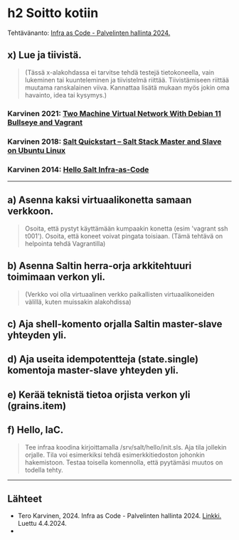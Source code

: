 # h2 Soitto kotiin
Tehtävänanto: [Infra as Code - Palvelinten hallinta 2024.](https://terokarvinen.com/2024/configuration-management-2024-spring/)


## x) Lue ja tiivistä. 
> (Tässä x-alakohdassa ei tarvitse tehdä testejä tietokoneella, vain lukeminen tai kuunteleminen ja tiivistelmä riittää. Tiivistämiseen riittää muutama ranskalainen viiva. Kannattaa lisätä mukaan myös jokin oma havainto, idea tai kysymys.)


### Karvinen 2021: [Two Machine Virtual Network With Debian 11 Bullseye and Vagrant](https://terokarvinen.com/2021/two-machine-virtual-network-with-debian-11-bullseye-and-vagrant/)


### Karvinen 2018: [Salt Quickstart – Salt Stack Master and Slave on Ubuntu Linux](https://terokarvinen.com/2018/salt-quickstart-salt-stack-master-and-slave-on-ubuntu-linux/?fromSearch=salt%20quickstart%20salt%20stack%20master%20and%20slave%20on%20ubuntu%20linux)


### Karvinen 2014: [Hello Salt Infra-as-Code](https://terokarvinen.com/2024/hello-salt-infra-as-code/)



____
## a) Asenna kaksi virtuaalikonetta samaan verkkoon. 
> Osoita, että pystyt käyttämään kumpaakin konetta (esim 'vagrant ssh t001').
> Osoita, että koneet voivat pingata toisiaan. (Tämä tehtävä on helpointa tehdä Vagrantilla)



## b) Asenna Saltin herra-orja arkkitehtuuri toimimaan verkon yli.
> (Verkko voi olla virtuaalinen verkko paikallisten virtuaalikoneiden välillä, kuten muissakin alakohdissa)



## c) Aja shell-komento orjalla Saltin master-slave yhteyden yli.



## d) Aja useita idempotentteja (state.single) komentoja master-slave yhteyden yli.



## e) Kerää teknistä tietoa orjista verkon yli (grains.item)



## f) Hello, IaC. 
> Tee infraa koodina kirjoittamalla /srv/salt/hello/init.sls. Aja tila jollekin orjalle. Tila voi esimerkiksi tehdä esimerkkitiedoston johonkin hakemistoon. Testaa toisella komennolla, että pyytämäsi muutos on todella tehty.


____
## Lähteet
- Tero Karvinen, 2024. Infra as Code - Palvelinten hallinta 2024. [Linkki.](https://terokarvinen.com/2024/configuration-management-2024-spring/) Luettu 4.4.2024.
- 
